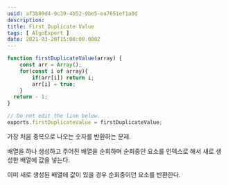 ```yaml
---
uuid: af3b80d4-9c39-4b52-9be5-ea7651ef1a0d
description: 
title: First Duplicate Value
tags: [ AlgoExpert ]
date: 2021-03-20T15:00:00.000Z
---
```








```jsx
function firstDuplicateValue(array) {
	const arr = Array();
	for(const i of array){
		if(arr[i]) return i;
		arr[i] = true;
	}
  return - 1;
}

// Do not edit the line below.
exports.firstDuplicateValue = firstDuplicateValue;
```

가장 처음 중복으로 나오는 숫자를 반환하는 문제.

배열을 하나 생성하고 주어진 배열을 순회하며 순회중인 요소를 인덱스로 해서 새로 생성한 배열에 값을 넣는다.

이미 새로 생성된 배열에 값이 있을 경우 순회중이던 요소를 반환한다.